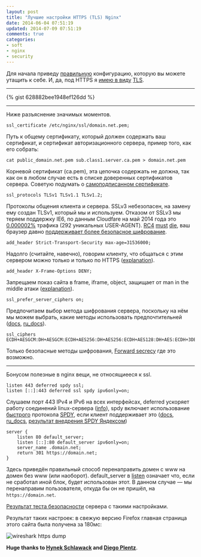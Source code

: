 ```yaml
---
layout: post
title: "Лучшие настройки HTTPS (TLS) Nginx"
date: 2014-06-04 07:51:19
updated: 2014-07-09 07:51:19
comments: true
categories: 
- soft
- nginx
- security
---
```


Для начала приведу [правильную](https://www.ssllabs.com/projects/best-practices/index.html "Qualys SSL Labs - Projects / SSL/TLS Deployment Best Practices") конфигурацию, которую вы можете утащить к себе. И, да, под HTTPS я [имею в виду](https://www.howsmyssl.com/s/about.html#tls-vs-ssl "About · How's My SSL?") [TLS](http://en.wikipedia.org/wiki/Transport_Layer_Security "Transport Layer Security — Wikipedia").

---

{% gist 628882bee1948ef126dd %}

---

Ниже разъяснение значимых моментов.

<!-- more -->

	ssl_certificate /etc/nginx/ssl/domain.net.pem;

Путь к общему сертификату, который должен содержать ваш сертификат, и сертификат авторизационного сервера, пример того, как его собрать:

	cat public_domain.net.pem sub.class1.server.ca.pem > domain.net.pem

Корневой сертификат (ca.pem), эта цепочка содержать не должна, так как он в любом случае есть в списке доверенных сертификатов сервера. Советую подумать о [самоподписанном сертификате](http://vitus-wagner.livejournal.com/916596.html "vitus_wagner: Зачем вам подорожная, хамы? Вы же неграмотны!").

	ssl_protocols TLSv1 TLSv1.1 TLSv1.2;

Протоколы общения клиента и сервера. SSLv3 небезопасен, на замену ему создан TLSv1, который мы и используем. Отказом от SSLv3 мы теряем поддержку IE6, по данным Cloudfare на май 2014 года это [0.000002%](http://blog.cloudflare.com/the-web-is-world-wide-or-who-still-needs-rc4/ "The Web is World-Wide, or who still needs RC4? | CloudFlare Blog") трафика (292 уникальных USER-AGENT). [RC4](http://blog.cloudflare.com/killing-rc4/ "Killing RC4 (softly) | CloudFlare Blog") [must](http://blog.cloudflare.com/tracking-our-ssl-configuration/ "Tracking our SSL configuration | CloudFlare Blog") [die](http://blog.cloudflare.com/killing-rc4-the-long-goodbye/ "Killing RC4: The Long Goodbye | CloudFlare Blog"), ваш браузер давно [поддерживает более безопасное шифрование](https://www.howsmyssl.com/ "How's My SSL?").

	add_header Strict-Transport-Security max-age=31536000;

Надолго (считайте, навечно), говорим клиенту, что общаться с этим сервером можно только и только по HTTPS ([explanation](http://opentodo.net/2012/10/enable-http-strict-transport-security-in-apache-nginx/ "Enable HTTP Strict Transport Security in Apache & Nginx | root@opentodo#")).

	add_header X-Frame-Options DENY;

Запрещаем показ сайта в frame, iframe, object, защищает от man in the middle атаки ([explanation](https://developer.mozilla.org/en-US/docs/Web/HTTP/X-Frame-Options "The X-Frame-Options response header — HTTP | MDN")).

	ssl_prefer_server_ciphers on;

Предпочитаем выбор метода шифрования сервера, поскольку на нём мы можем выбрать, какие методы использовать предпочтительней ([docs](http://nginx.org/en/docs/http/ngx_http_ssl_module.html#ssl_prefer_server_ciphers "Module ngx_http_ssl_module"), [ru_docs](http://nginx.org/ru/docs/http/ngx_http_ssl_module.html#ssl_prefer_server_ciphers "Модуль ngx_http_ssl_module")).

	ssl_ciphers ECDH+AESGCM:DH+AESGCM:ECDH+AES256:DH+AES256:ECDH+AES128:DH+AES:ECDH+3DES:DH+3DES:RSA+AES:RSA+3DES:!aNULL:!MD5:!DSS;

Только безопасные методы шифрования, [Forward secrecy](https://en.wikipedia.org/wiki/Forward_secrecy "Forward secrecy — Wikipedia, the free encyclopedia") где это возможно.

---

Бонусом полезные в nginx вещи, не относящиееся к ssl.

	listen 443 deferred spdy ssl;
	listen [::]:443 deferred ssl spdy ipv6only=on;

Слушаем порт 443 IPv4 и IPv6 на всех интерфейсах, deferred ускоряет работу соединений linux-сервера ([info](http://www.techrepublic.com/article/take-advantage-of-tcp-ip-options-to-optimize-data-transmission/ "Take advantage of TCP/IP options to optimize data transmission — TechRepublic")), spdy включает использование [быстрого](http://blog.chromium.org/2013/11/making-web-faster-with-spdy-and-http2.html "Chromium Blog: Making the web faster with SPDY and HTTP/2") протокола [SPDY](https://en.wikipedia.org/wiki/SPDY "SPDY — Wikipedia"), если клиент поддерживает это ([docs](http://nginx.org/en/docs/http/ngx_http_core_module.html#listen "Module ngx_http_core_module"), [ru_docs](http://nginx.org/ru/docs/http/ngx_http_core_module.html#listen "Модуль ngx_http_core_module"), [результат внедрения SPDY Яндексом](http://habrahabr.ru/company/yandex/blog/222951/ "Совместный эксперимент команд Яндекс.Почты и Nginx: действительно ли SPDY ускорит интернет? / Блог компании Яндекс / Хабрахабр"))

	server {
		listen 80 default_server;
		listen [::]:80 default_server ipv6only=on;
		server_name .domain.net;
		return 301 https://domain.net;
	}

Здесь приведён правильный способ перенаправить домен с www на домен без www (или наоборот). default_server в [listen](http://nginx.org/ru/docs/http/ngx_http_core_module.html#listen "Модуль ngx_http_core_module") означает что, если не сработал иной блок, будет использован этот. В данном случае — мы перенаправим пользователя, откуда бы он не пришёл, на `https://domain.net`.

[Результат теста безопасности](https://www.ssllabs.com/ssltest/analyze.html?d=terrty.net "Qualys SSL Labs — Projects / SSL Server Test / terrty.net") сервера с такими настройками.

Результат таких настроек: в свежую версию Firefox главная страница этого сайта была получена за 180мс:

![wireshark https dump](https://dump.bitcheese.net/images/ezurono/terrty.net_https.png)

**Huge thanks to [Hynek Schlawack](https://hynek.me/articles/hardening-your-web-servers-ssl-ciphers/ "Hardening Your Web Server’s SSL Ciphers") and [Diego Plentz](http://tautt.com/best-nginx-configuration-for-security/ "Tautt | Best nginx configuration for security")**.

